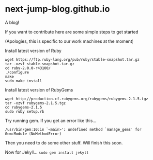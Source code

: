 next-jump-blog.github.io
========================

A blog!

If you want to contribute here are some simple steps to get started

(Apologies, this is specific to our work machines at the moment)

Install latest version of Ruby

    wget https://ftp.ruby-lang.org/pub/ruby/stable-snapshot.tar.gz
    tar -xzvf stable-snapshot.tar.gz
    cd ruby-2.0.0-r43100/
    ./configure
    make
    sudo make install

Install latest version of RubyGems

    wget http://production.cf.rubygems.org/rubygems/rubygems-2.1.5.tgz
    tar -xzvf rubygems-2.1.5.tgz
    cd rubygems-2.1.5
    sudo ruby setup.rb

Try running gem. If you get an error like this...

    /usr/bin/gem:10:in `<main>': undefined method `manage_gems' for Gem:Module (NoMethodError)

Then you need to do some other stuff. Will finish this soon.

Now for Jekyll...
`sudo gem install jekyll`
